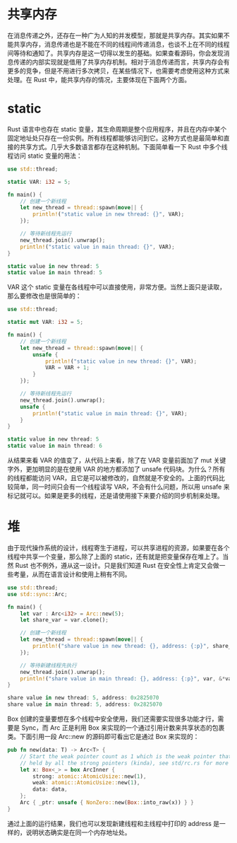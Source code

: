 # 共享内存

在消息传递之外，还存在一种广为人知的并发模型，那就是共享内存。其实如果不能共享内存，消息传递也是不能在不同的线程间传递消息，也谈不上在不同的线程间等待和通知了。共享内存是这一切得以发生的基础。如果查看源码，你会发现消息传递的内部实现就是借用了共享内存机制。相对于消息传递而言，共享内存会有更多的竞争，但是不用进行多次拷贝，在某些情况下，也需要考虑使用这种方式来处理。在 Rust 中，能共享内存的情况，主要体现在下面两个方面。

# static

Rust 语言中也存在 static 变量，其生命周期是整个应用程序，并且在内存中某个固定地址处只存在一份实例。所有线程都能够访问到它。这种方式也是最简单和直接的共享方式。几乎大多数语言都存在这种机制。下面简单看一下 Rust 中多个线程访问 static 变量的用法：

```rs
use std::thread;

static VAR: i32 = 5;

fn main() {
    // 创建一个新线程
    let new_thread = thread::spawn(move|| {
        println!("static value in new thread: {}", VAR);
    });

    // 等待新线程先运行
    new_thread.join().unwrap();
    println!("static value in main thread: {}", VAR);
}

static value in new thread: 5
static value in main thread: 5
```

VAR 这个 static 变量在各线程中可以直接使用，非常方便。当然上面只是读取，那么要修改也是很简单的：

```rs
use std::thread;

static mut VAR: i32 = 5;

fn main() {
    // 创建一个新线程
    let new_thread = thread::spawn(move|| {
        unsafe {
            println!("static value in new thread: {}", VAR);
            VAR = VAR + 1;
        }
    });

    // 等待新线程先运行
    new_thread.join().unwrap();
    unsafe {
        println!("static value in main thread: {}", VAR);
    }
}

static value in new thread: 5
static value in main thread: 6
```

从结果来看 VAR 的值变了，从代码上来看，除了在 VAR 变量前面加了 mut 关键字外，更加明显的是在使用 VAR 的地方都添加了 unsafe 代码块。为什么？所有的线程都能访问 VAR，且它是可以被修改的，自然就是不安全的。上面的代码比较简单，同一时间只会有一个线程读写 VAR，不会有什么问题，所以用 unsafe 来标记就可以。如果是更多的线程，还是请使用接下来要介绍的同步机制来处理。

# 堆

由于现代操作系统的设计，线程寄生于进程，可以共享进程的资源，如果要在各个线程中共享一个变量，那么除了上面的 static，还有就是把变量保存在堆上了。当然 Rust 也不例外，遵从这一设计。只是我们知道 Rust 在安全性上肯定又会做一些考量，从而在语言设计和使用上稍有不同。

```rs
use std::thread;
use std::sync::Arc;

fn main() {
    let var : Arc<i32> = Arc::new(5);
    let share_var = var.clone();

    // 创建一个新线程
    let new_thread = thread::spawn(move|| {
        println!("share value in new thread: {}, address: {:p}", share_var, &*share_var);
    });

    // 等待新建线程先执行
    new_thread.join().unwrap();
    println!("share value in main thread: {}, address: {:p}", var, &*var);
}

share value in new thread: 5, address: 0x2825070
share value in main thread: 5, address: 0x2825070
```

Box 创建的变量要想在多个线程中安全使用，我们还需要实现很多功能才行，需要是 Sync，而 Arc 正是利用 Box 来实现的一个通过引用计数来共享状态的包裹类。下面引用一段 Arc::new 的源码即可看出它是通过 Box 来实现的：

```rs
pub fn new(data: T) -> Arc<T> {
    // Start the weak pointer count as 1 which is the weak pointer that's
    // held by all the strong pointers (kinda), see std/rc.rs for more info
    let x: Box<_> = box ArcInner {
        strong: atomic::AtomicUsize::new(1),
        weak: atomic::AtomicUsize::new(1),
        data: data,
    };
    Arc { _ptr: unsafe { NonZero::new(Box::into_raw(x)) } }
}
```

通过上面的运行结果，我们也可以发现新建线程和主线程中打印的 address 是一样的，说明状态确实是在同一个内存地址处。
